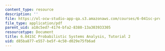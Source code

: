 ```yaml
---
content_type: resource
description: ''
file: https://ol-ocw-studio-app-qa.s3.amazonaws.com/courses/6-041sc-probabilistic-systems-analysis-and-applied-probability-fall-2013/d85ba877e557be5f4c50d029e75fb6ad_MIT6_041SCF13_tut02.pdf
file_type: application/pdf
parent_uid: a18c5ed7-4174-bfa2-8380-13a303933305
resourcetype: Document
title: 6.041SC Probabilistic Systems Analysis, Tutorial 2
uid: d85ba877-e557-be5f-4c50-d029e75fb6ad
---
```

